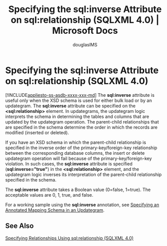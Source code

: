 ﻿---
title: "Specifying the sql:inverse Attribute on sql:relationship (SQLXML 4.0) | Microsoft Docs"
ms.custom: ""
ms.date: "03/17/2017"
ms.prod: sql
ms.prod_service: "database-engine, sql-database"
ms.component: "sqlxml"
ms.reviewer: ""
ms.suite: "sql"
ms.technology: xml
ms.tgt_pltfrm: ""
ms.topic: "reference"
helpviewer_keywords: 
  - "sql:relationship"
  - "bulk load [SQLXML]"
  - "inverse attribute"
  - "relationships [SQLXML], inverse orders"
  - "relationship annotation"
  - "XSD schemas [SQLXML], relationships"
  - "annotated XSD schemas, relationships"
  - "updategrams [SQLXML], relationships"
  - "sql:inverse"
ms.assetid: 08904cbd-9c86-493d-90c3-f5e1d13ce59d
caps.latest.revision: 26
author: "douglaslMS"
ms.author: "douglasl"
manager: craigg
monikerRange: "= azuresqldb-current || >= sql-server-2016 || = sqlallproducts-allversions"
---
# Specifying the sql:inverse Attribute on sql:relationship (SQLXML 4.0)
[!INCLUDE[appliesto-ss-asdb-xxxx-xxx-md](../../includes/appliesto-ss-asdb-xxxx-xxx-md.md)]
  The **sql:inverse** attribute is useful only when the XSD schema is used for either bulk load or by an updategram. The **sql:inverse** attribute can be specified on the **\<sql:relationship>** element. In updategrams, the updategram logic interprets the schema in determining the tables and columns that are updated by the updategram operation. The parent-child relationships that are specified in the schema determine the order in which the records are modified (inserted or deleted).  
  
 If you have an XSD schema in which the parent-child relationship is specified in the inverse order of the primary-key/foreign-key relationship between the corresponding database columns, the insert or delete updategram operation will fail because of the primary-key/foreign-key violation. In such cases, the **sql:inverse** attribute is specified (**sql:inverse="true"**) in the **\<sql:relationship>** element, and the updategram logic inverses its interpretation of the parent-child relationship specified in the schema.  
  
 The **sql:inverse** attribute takes a Boolean value (0=false, 1=true). The acceptable values are 0, 1, true, and false.  
  
 For a working sample using the **sql:inverse** annotation, see [Specifying an Annotated Mapping Schema in an Updategram](../../relational-databases/sqlxml-annotated-xsd-schemas-xpath-queries/updategrams/specifying-an-annotated-mapping-schema-in-an-updategram-sqlxml-4-0.md).  
  
## See Also  
 [Specifying Relationships Using sql:relationship &#40;SQLXML 4.0&#41;](../../relational-databases/sqlxml-annotated-xsd-schemas-using/specifying-relationships-using-sql-relationship-sqlxml-4-0.md)  
  
  
